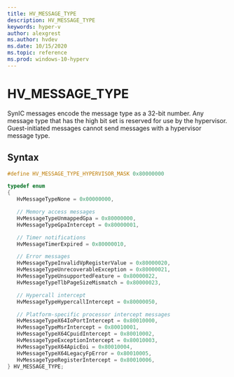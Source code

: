 ```yaml
---
title: HV_MESSAGE_TYPE
description: HV_MESSAGE_TYPE
keywords: hyper-v
author: alexgrest
ms.author: hvdev
ms.date: 10/15/2020
ms.topic: reference
ms.prod: windows-10-hyperv
---
```


# HV_MESSAGE_TYPE

SynIC messages encode the message type as a 32-bit number. Any message type that has the high bit set is reserved for use by the hypervisor. Guest-initiated messages cannot send messages with a hypervisor message type.

## Syntax

 ```c
#define HV_MESSAGE_TYPE_HYPERVISOR_MASK 0x80000000

typedef enum
{
    HvMessageTypeNone = 0x00000000,

    // Memory access messages
    HvMessageTypeUnmappedGpa = 0x80000000,
    HvMessageTypeGpaIntercept = 0x80000001,

    // Timer notifications
    HvMessageTimerExpired = 0x80000010,

    // Error messages
    HvMessageTypeInvalidVpRegisterValue = 0x80000020,
    HvMessageTypeUnrecoverableException = 0x80000021,
    HvMessageTypeUnsupportedFeature = 0x80000022,
    HvMessageTypeTlbPageSizeMismatch = 0x80000023,

    // Hypercall intercept
    HvMessageTypeHypercallIntercept = 0x80000050,

    // Platform-specific processor intercept messages
    HvMessageTypeX64IoPortIntercept = 0x80010000,
    HvMessageTypeMsrIntercept = 0x80010001,
    HvMessageTypeX64CpuidIntercept = 0x80010002,
    HvMessageTypeExceptionIntercept = 0x80010003,
    HvMessageTypeX64ApicEoi = 0x80010004,
    HvMessageTypeX64LegacyFpError = 0x80010005,
    HvMessageTypeRegisterIntercept = 0x80010006,
} HV_MESSAGE_TYPE;
 ```
